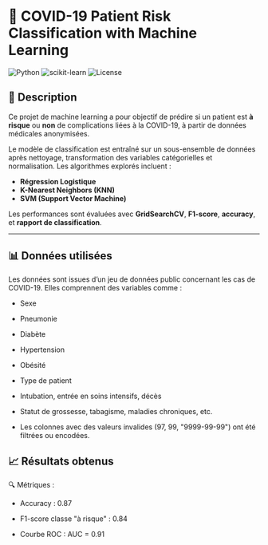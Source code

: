 # 🦠 COVID-19 Patient Risk Classification with Machine Learning

![Python](https://img.shields.io/badge/Python-3.8%2B-blue?logo=python)
![scikit-learn](https://img.shields.io/badge/ML-scikit--learn-orange?logo=scikit-learn)
![License](https://img.shields.io/badge/License-MIT-green)

## 📌 Description

Ce projet de machine learning a pour objectif de prédire si un patient est **à risque** ou **non** de complications liées à la COVID-19, à partir de données médicales anonymisées.

Le modèle de classification est entraîné sur un sous-ensemble de données après nettoyage, transformation des variables catégorielles et normalisation. Les algorithmes explorés incluent :
- **Régression Logistique**
- **K-Nearest Neighbors (KNN)**
- **SVM (Support Vector Machine)**

Les performances sont évaluées avec **GridSearchCV**, **F1-score**, **accuracy**, et **rapport de classification**.

---

## 📊 Données utilisées
Les données sont issues d’un jeu de données public concernant les cas de COVID-19. Elles comprennent des variables comme :

- Sexe

- Pneumonie

- Diabète

- Hypertension

- Obésité

- Type de patient

- Intubation, entrée en soins intensifs, décès

- Statut de grossesse, tabagisme, maladies chroniques, etc.

- Les colonnes avec des valeurs invalides (97, 99, "9999-99-99") ont été filtrées ou encodées.

## 📈 Résultats obtenus

🔍 Métriques :
- Accuracy : 0.87

- F1-score classe "à risque" : 0.84

- Courbe ROC : AUC = 0.91
